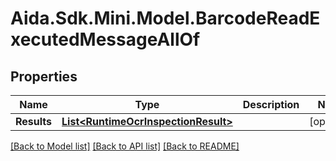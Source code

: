 # Aida.Sdk.Mini.Model.BarcodeReadExecutedMessageAllOf

## Properties

Name | Type | Description | Notes
------------ | ------------- | ------------- | -------------
**Results** | [**List&lt;RuntimeOcrInspectionResult&gt;**](RuntimeOcrInspectionResult.md) |  | [optional] 

[[Back to Model list]](../README.md#documentation-for-models) [[Back to API list]](../README.md#documentation-for-api-endpoints) [[Back to README]](../README.md)

